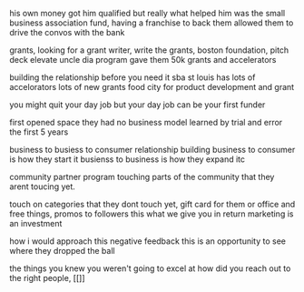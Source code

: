 his own money got him qualified but really what helped him was the small business association fund, having a franchise to back them  allowed them to drive the convos with the bank 

grants, looking for a grant writer, write the grants, 
boston foundation, pitch deck
elevate
uncle dia program gave them 50k 
grants and accelerators

building the relationship before you need it
sba
st louis has lots of accelorators 
lots of new grants
food city for product development and grant 

you might quit your day job but your day job can be your first funder

first opened space they had no business model
learned by trial and error the first 5 years

business to busiess to consumer
relationship building 
business to consumer is how they start it 
busienss to business is how they expand itc

community partner program touching parts of the community that they arent toucing yet.

touch on categories that they dont touch yet, gift card for them or office and free things, promos to followers this what we give you in return marketing is an investment

how i would approach this
negative feedback this is an opportunity to see where they dropped the ball

the things you knew you weren't going to excel at how did you reach out to the right people, 
[[]]